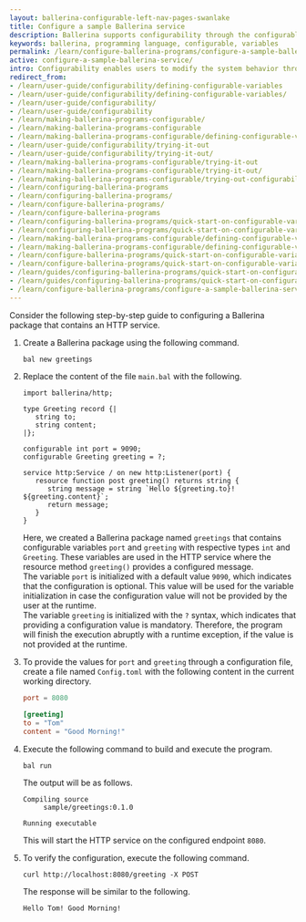 ```yaml
---
layout: ballerina-configurable-left-nav-pages-swanlake
title: Configure a sample Ballerina service
description: Ballerina supports configurability through the configurable, module-level variables.
keywords: ballerina, programming language, configurable, variables
permalink: /learn/configure-ballerina-programs/configure-a-sample-ballerina-service/
active: configure-a-sample-ballerina-service/
intro: Configurability enables users to modify the system behavior through external user inputs. Ballerina Language provides an in-built functionality to configure values at runtime through configurable  module-level variables.
redirect_from:
- /learn/user-guide/configurability/defining-configurable-variables
- /learn/user-guide/configurability/defining-configurable-variables/
- /learn/user-guide/configurability/
- /learn/user-guide/configurability
- /learn/making-ballerina-programs-configurable/
- /learn/making-ballerina-programs-configurable
- /learn/making-ballerina-programs-configurable/defining-configurable-variables
- /learn/user-guide/configurability/trying-it-out
- /learn/user-guide/configurability/trying-it-out/
- /learn/making-ballerina-programs-configurable/trying-it-out
- /learn/making-ballerina-programs-configurable/trying-it-out/
- /learn/making-ballerina-programs-configurable/trying-out-configurability
- /learn/configuring-ballerina-programs
- /learn/configuring-ballerina-programs/
- /learn/configure-ballerina-programs/
- /learn/configure-ballerina-programs
- /learn/configuring-ballerina-programs/quick-start-on-configurable-variables
- /learn/configuring-ballerina-programs/quick-start-on-configurable-variables/
- /learn/making-ballerina-programs-configurable/defining-configurable-variables/
- /learn/making-ballerina-programs-configurable/defining-configurable-variables
- /learn/configure-ballerina-programs/quick-start-on-configurable-variables/ 
- /learn/configure-ballerina-programs/quick-start-on-configurable-variables
- /learn/guides/configuring-ballerina-programs/quick-start-on-configurable-variables/
- /learn/guides/configuring-ballerina-programs/quick-start-on-configurable-variables
- /learn/configure-ballerina-programs/configure-a-sample-ballerina-service
---
```


Consider the following step-by-step guide to configuring a Ballerina package that contains an HTTP service.

1. Create a Ballerina package using the following command.

    ```
    bal new greetings
    ```

2. Replace the content of the file `main.bal` with the following.

   ```ballerina
   import ballerina/http;
   
   type Greeting record {|
      string to;
      string content;
   |};
   
   configurable int port = 9090;
   configurable Greeting greeting = ?;
   
   service http:Service / on new http:Listener(port) {
      resource function post greeting() returns string {
         string message = string `Hello ${greeting.to}! ${greeting.content}`;
         return message;
      }
   }
   ```

   Here, we created a Ballerina package named `greetings` that contains configurable variables `port` and `greeting` with
   respective types `int` and  `Greeting`. These variables are used in the HTTP service where the resource method
   `greeting()` provides a configured message.<br>
   The variable `port` is initialized with a default value `9090`, which indicates that the configuration is optional. This
   value will be used for the variable initialization in case the configuration value will not be provided by the user at the runtime.<br>
   The variable `greeting` is initialized with the `?` syntax, which indicates that providing a configuration value is mandatory. Therefore,
   the program will finish the execution abruptly with a runtime exception, if the value is not provided at the runtime.

3. To provide the values for `port` and `greeting` through a configuration file, create a file named `Config.toml`
   with the following content in the current working directory.

   ```toml
   port = 8080
 
   [greeting]
   to = "Tom"
   content = "Good Morning!"
   ```

4. Execute the following command to build and execute the program.
   ```
   bal run
   ```

   The output will be as follows.

   ```
   Compiling source
        sample/greetings:0.1.0

   Running executable
   ```
   This will start the HTTP service on the configured endpoint `8080`.


6. To verify the configuration, execute the following command.
   ```
   curl http://localhost:8080/greeting -X POST
   ```
   The response will be similar to the following.
   ```
   Hello Tom! Good Morning!
   ```
